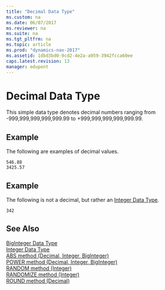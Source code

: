 ```yaml
---
title: "Decimal Data Type"
ms.custom: na
ms.date: 06/07/2017
ms.reviewer: na
ms.suite: na
ms.tgt_pltfrm: na
ms.topic: article
ms.prod: "dynamics-nav-2017"
ms.assetid: 1dbd3bd0-9cd2-4e2a-a959-3942fcca60ee
caps.latest.revision: 13
manager: edupont
---
```

# Decimal Data Type
This simple data type denotes decimal numbers ranging from -999,999,999,999,999.99 to +999,999,999,999,999.99.  

## Example  
 The following are examples of decimal values.  

```  
546.88  
3425.57  
```  

## Example  
 The following is not a decimal, but rather an [Integer Data Type](devenv-integer-data-type.md).  

```  
342  
```  

## See Also  
 [BigInteger Data Type](devenv-biginteger-data-type.md)   
 [Integer Data Type](devenv-integer-data-type.md)   
 [ABS method (Decimal, Integer, BigInteger)](../methods/devenv-ABS-method-Decimal-Integer-BigInteger.md)   
 [POWER method (Decimal, Integer, BigInteger)](../methods/devenv-POWER-method-Decimal-Integer-BigInteger.md)   
 [RANDOM method (Integer)](../methods/devenv-RANDOM-method-Integer.md)   
 [RANDOMIZE method (Integer)](../methods/devenv-RANDOMIZE-method-Integer.md)   
 [ROUND method (Decimal)](../methods/devenv-ROUND-method-Decimal.md)
